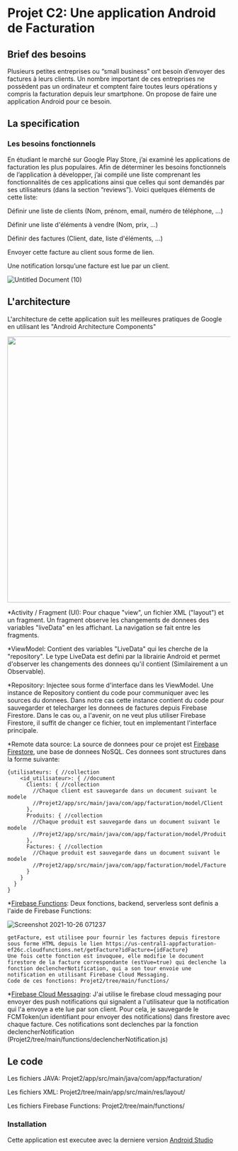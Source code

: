 # Projet C2: Une application Android de Facturation
## Brief des besoins
Plusieurs petites entreprises ou “small business" ont besoin d’envoyer des factures à leurs clients. Un nombre important de ces entreprises ne possèdent pas un ordinateur et comptent faire toutes leurs opérations y compris la facturation depuis leur smartphone. On propose de faire une application Android pour ce besoin. 

## La specification
### Les besoins fonctionnels
En étudiant le marché sur Google Play Store, j’ai examiné les applications de facturation les plus populaires. Afin de déterminer les besoins fonctionnels de l’application à développer, j’ai compilé une liste comprenant les fonctionnalités de ces applications ainsi que celles qui sont demandés par ses utilisateurs (dans la section “reviews”). Voici quelques éléments de cette liste:

Définir une liste de clients (Nom, prénom, email, numéro de téléphone, …)

Définir une liste d'éléments à vendre (Nom, prix, …) 

Définir des factures (Client, date, liste d'éléments, …)

Envoyer cette facture au client sous forme de lien.

Une notification lorsqu’une facture est lue par un client.

![Untitled Document (10)](https://user-images.githubusercontent.com/37004573/138809928-4ebbeabd-1abb-4821-b7db-801c816dc386.png)


## L'architecture
L'architecture de cette application suit les meilleures pratiques de Google en utilisant les "Android Architecture Components"

<img src="https://user-images.githubusercontent.com/37004573/138803969-3393f98a-edf5-4db2-8947-3804e861a86f.png" width="600">

*Activity / Fragment (UI): Pour chaque "view", un fichier XML ("layout") et un fragment. Un fragment observe les changements de donnees des variables "liveData" en les affichant. La navigation se fait entre les fragments.

*ViewModel: Contient des variables "LiveData" qui les cherche de la "repository". Le type LiveData est defini par la librairie Android et permet d'observer les changements des donnees qu'il contient (Similairement a un Observable).

*Repository: Injectee sous forme d'interface dans les ViewModel. Une instance de Repository contient du code pour communiquer avec les sources du donnees. Dans notre cas cette instance contient du code pour sauvegarder et telecharger les donnees de factures depuis Firebase Firestore. Dans le cas ou, a l'avenir, on ne veut plus utiliser Firebase Firestore, il suffit de changer ce fichier, tout en implementant l'interface principale.

*Remote data source: La source de donnees pour ce projet est [Firebase Firestore](https://firebase.google.com/products/firestore), une base de donnees NoSQL. Ces donnees sont structures dans la forme suivante:

```
{utilisateurs: { //collection
    <id_utilisateur>: { //document
      Clients: { //collection
        //Chaque client est sauvegarde dans un document suivant le modele 
        //Projet2/app/src/main/java/com/app/facturation/model/Client
      }, 
      Produits: { //collection
        //Chaque produit est sauvegarde dans un document suivant le modele
        //Projet2/app/src/main/java/com/app/facturation/model/Produit
      },
      Factures: { //collection
        //Chaque produit est sauvegarde dans un document suivant le modele
        //Projet2/app/src/main/java/com/app/facturation/model/Facture
      }
    }
  }
}
```


*[Firebase Functions](https://firebase.google.com/products/functions): Deux fonctions, backend, serverless sont definis a l'aide de Firebase Functions:

  ![Screenshot 2021-10-26 071237](https://user-images.githubusercontent.com/37004573/138807699-3d25f603-6ec0-4bab-a1a2-2849f5a6b176.png)

    getFacture, est utilisee pour fournir les factures depuis firestore sous forme HTML depuis le lien https://us-central1-appfacturation-ef26c.cloudfunctions.net/getFacture?idFacture={idFacture}
    Une fois cette fonction est invoquee, elle modifie le document firestore de la facture correspondante (estVue=true) qui declenche la fonction declencherNotification, qui a son tour envoie une notification en utilisant Firebase Cloud Messaging.
    Code de ces fonctions: Projet2/tree/main/functions/
    
    
*[Firebase Cloud Messaging](https://firebase.google.com/docs/cloud-messaging): J'ai utilise le firebase cloud messaging pour envoyer des push notifications qui signalent a l'utilisateur que la notification qui l'a envoye a ete lue par son client. Pour cela, je sauvegarde le FCMToken(un identifiant pour envoyer des notifications) dans firestore avec chaque facture. Ces notifications sont declenches par la fonction declencherNotification (Projet2/tree/main/functions/declencherNotification.js)




## Le code 
Les fichiers JAVA: Projet2/app/src/main/java/com/app/facturation/

Les fichiers XML: Projet2/tree/main/app/src/main/res/layout/

Les fichiers Firebase Functions: Projet2/tree/main/functions/

### Installation
Cette application est executee avec la derniere version [Android Studio](https://developer.android.com/studio)

